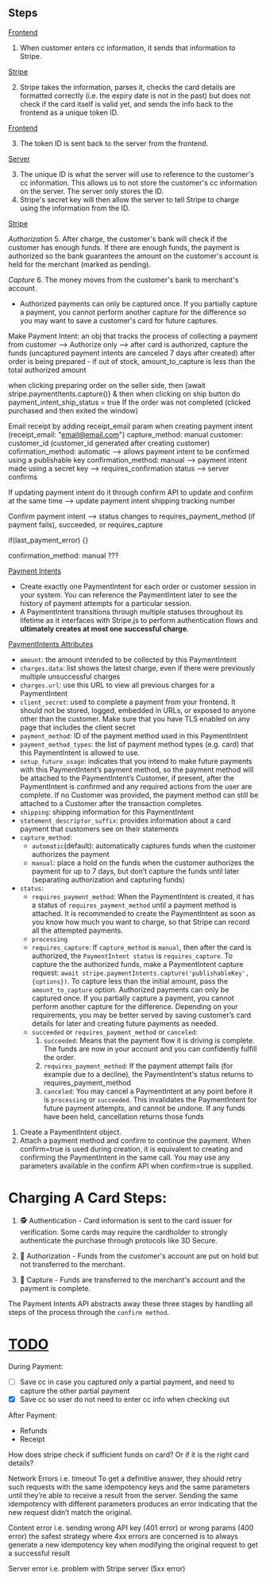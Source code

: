 ## Steps ##

<ins>Frontend </ins>

1. When customer enters cc information, it sends that information to Stripe.

<ins>Stripe</ins>

2. Stripe takes the information, parses it, checks the card details are formatted correctly (i.e. the expiry date is not in the past) but does not check if the card itself is valid yet, and sends the info back to the frontend as a unique token ID. 

<ins>Frontend</ins>

3. The token ID is sent back to the server from the frontend.

<ins> Server</ins>

3. The unique ID is what the server will use to reference to the customer's cc information. This allows us to not store the customer's cc information on the server. The server only stores the ID. 
4. Stripe's secret key will then allow the server to tell Stripe to charge using the information from the ID.

<ins>Stripe</ins>

*Authorization*
5. After charge, the customer's bank will check if the customer has enough funds. If there are enough funds, the payment is authorized so the bank guarantees the amount on the customer's account is held for the merchant (marked as pending).

*Capture*
6. The money moves from the customer's bank to merchant's account.
- Authorized payments can only be captured once. If you partially capture a payment, you cannot perform another capture for the difference so you may want to save a customer's card for future captures. 


Make Payment Intent: an obj that tracks the process of collecting a payment from customer --> Authorize only --> after card is authorized, capture the funds (uncaptured payment intents are canceled 7 days after created) after order is being prepared - if out of stock, amount_to_capture is less than the total authorized amount 

when clicking preparing order on the seller side, then {await stripe.paymentItents.capture()} & then when clicking on ship button do payment_intent_ship_status = true 
If the order was not completed (clicked purchased and then exited the window)

Email receipt by adding receipt_email param when creating payment intent (receipt_email: "email@email.com")
capture_method: manual
customer: customer_id (customer_id generated after creating customer)
cofirmation_method: automatic --> allows payment intent to be confirmed using a publishable key
confirmation_method: manual --> payment intent made using a secret key --> requires_confirmation status --> server confirms 

If updating payment intent do it through confirm API to update and confirm at the same time --> update payment intent shipping tracking number

Confirm payment intent --> status changes to requires_payment_method (if payment fails), succeeded, or requires_capture 

if(last_payment_error) {}

confirmation_method: manual ???


<ins>Payment Intents</ins>

- Create exactly one PaymentIntent for each order or customer session in your system. You can reference the PaymentIntent later to see the history of payment attempts for a particular session.
- A PaymentIntent transitions through multiple statuses throughout its lifetime as it interfaces with Stripe.js to perform authentication flows and <b>ultimately creates at most one successful charge</b>.

<ins>PaymentIntents Attributes</ins>

- ``amount``: the amount intended to be collected by this PaymentIntent
- ``charges.data``: list shows the latest charge, even if there were previously multiple unsuccessful charges
- ``charges.url``: use this URL to view all previous charges for a PaymentIntent
- ``client_secret``: used to complete a payment from your frontend. It should not be stored, logged, embedded in URLs, or exposed to anyone other than the customer. Make sure that you have TLS enabled on any page that includes the client secret
- ``payment_method``: ID of the payment method used in this PaymentIntent
- ``payment_method_types``: the list of payment method types (e.g. card) that this PaymentIntent is allowed to use.
- ``setup_future_usage``: indicates that you intend to make future payments with this PaymentIntent’s payment method, so the payment method will be attached to the PaymentIntent’s Customer, if present, after the PaymentIntent is confirmed and any required actions from the user are complete. If no Customer was provided, the payment method can still be attached to a Customer after the transaction completes.
- ``shipping``: shipping information for this PaymentIntent
- ``statement_descriptor_suffix``: provides information about a card payment that customers see on their statements
- ``capture_method``:
    - ``automatic``(default): automatically captures funds when the customer authorizes the payment
    - ``manual``: place a hold on the funds when the customer authorizes the payment for up to 7 days, but don’t capture the funds until later (separating authorization and capturing funds)
- ``status``: 
    - ``requires_payment_method``: When the PaymentIntent is created, it has a status of ``requires_payment_method`` until a payment method is attached. It is recommended to create the PaymentIntent as soon as you know how much you want to charge, so that Stripe can record all the attempted payments.
    - ``processing``
    - ``requires_capture``: If ``capture_method`` is ``manual``, then after the card is authorized, the ``PaymentIntent status`` is ``requires_capture``. To capture the the authorized funds, make a PaymentIntent capture request: ``await stripe.paymentIntents.capture('publishableKey', {options})``. To capture less than the initial amount, pass the ``amount_to_capture`` option. Authorized payments can only be captured once. If you partially capture a payment, you cannot perform another capture for the difference. Depending on your requirements, you may be better served by saving customer’s card details for later and creating future payments as needed.
    - ``succeeded`` or ``requires_payment_method`` or ``canceled``:
        1. ``succeeded``: Means that the payment flow it is driving is complete. The funds are now in your account and you can confidently fulfill the order.
        2. ``requires_payment_method``: If the payment attempt fails (for example due to a decline), the PaymentIntent's status returns to requires_payment_method
        3. ``canceled``: You may cancel a PaymentIntent at any point before it is ``processing`` or ``succeeded``. This invalidates the PaymentIntent for future payment attempts, and cannot be undone. If any funds have been held, cancellation returns those funds

1. Create a PaymentIntent object.
2. Attach a payment method and confirm to continue the payment. When confirm=true is used during creation, it is equivalent to creating and confirming the PaymentIntent in the same call. You may use any parameters available in the confirm API when confirm=true is supplied.

# Charging A Card Steps:
1. 🕵️ Authentication - Card information is sent to the card issuer for verification. Some cards may require the cardholder to strongly authenticate the purchase through protocols like 3D Secure.

2. 💁 Authorization - Funds from the customer's account are put on hold but not transferred to the merchant.

3. 💸 Capture - Funds are transferred to the merchant's account and the payment is complete.

The Payment Intents API abstracts away these three stages by handling all steps of the process through the ``confirm method``. 

# <ins>TODO</ins>

During Payment:
- [ ] Save cc in case you captured only a partial payment, and need to capture the other partial payment
- [x] Save cc so user do not need to enter cc info when checking out

After Payment:
- Refunds 
- Receipt


How does stripe check if sufficient funds on card? Or if it is the right card details?

Network Errors i.e. timeout
To get a definitive answer, they should retry such requests with the same idempotency keys and the same parameters until they’re able to receive a result from the server. Sending the same idempotency with different parameters produces an error indicating that the new request didn’t match the original.

Content error i.e. sending wrong API key (401 error) or wrong params (400 error)
the safest strategy where 4xx errors are concerned is to always generate a new idempotency key when modifying the original request to get a successful result

Server error i.e. problem with Stripe server (5xx error)
